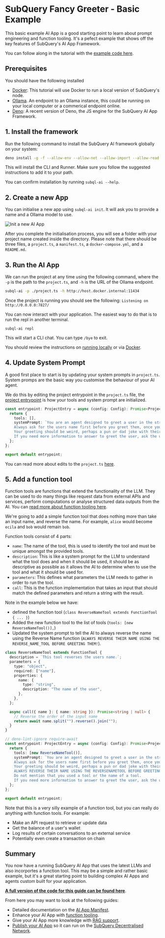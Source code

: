 # SubQuery Fancy Greeter - Basic Example

This basic example AI App is a good starting point to learn about prompt engineering and function tooling. It's a pefect example that shows off the key features of SubQuery's AI App Framework.

You can follow along in the tutorial with the [example code here](https://github.com/subquery/subql-ai-app-example/tree/main/fancy-greeter).

## Prerequisites

You should have the following installed

- [Docker](https://docker.com/): This tutorial will use Docker to run a local version of SubQuery's node.
- [Ollama](https://ollama.com/). An endpoint to an Ollama instance, this could be running on your local computer or a commerical endpoint online.
- [Deno](https://docs.deno.com/runtime/getting_started/installation/): A recent version of Deno, the JS engine for the SubQuery AI App Framework.

## 1. Install the framework

Run the following command to install the SubQuery AI framework globally on your system:

```bash
deno install -g -f --allow-env --allow-net --allow-import --allow-read --allow-write --allow-ffi --allow-run --unstable-worker-options -n subql-ai jsr:@subql/ai-app-framework/cli
```

This will install the CLI and Runner. Make sure you follow the suggested instructions to add it to your path.

You can confirm installation by running `subql-ai --help`.

## 2. Create a new App

You can initialise a new app using `subql-ai init`. It will ask you to provide a name and a Ollama model to use.

![Init a new AI App](/assets/img/ai/guide-init.png)

After you complete the initialisation process, you will see a folder with your project name created inside the directory. Please note that there should be three files, a `project.ts`, a `manifest.ts`, a `docker-compose.yml`, and a `README.md`.

## 3. Run the AI App

We can run the project at any time using the following command, where the `-p` is the path to the `project.ts`, and `-h` is the URL of the Ollama endpoint.

```bash
subql-ai -p ./project.ts -h http://host.docker.internal:11434
```

Once the project is running you should see the following: `Listening on http://0.0.0.0:7827/`

You can now interact with your application. The easiest way to do that is to run the repl in another terminal.

```shell
subql-ai repl
```

This will start a CLI chat. You can type `/bye` to exit.

You should review the instructions on [running locally](../run/local.md) or via [Docker](../run/docker.md).

## 4. Update System Prompt

A good first place to start is by updating your system prompts in `project.ts`. System promps are the basic way you customise the behaviour of your AI agent.

We do this by editing the project entrypoint in the `project.ts` file, the [project entrypoint](../build/app.md#project-entrypoint) is how your tools and system prompt are initialized.

```ts
const entrypoint: ProjectEntry = async (config: Config): Promise<Project> => {
  return {
    tools: [],
    systemPrompt: `You are an agent designed to greet a user in the strangest way possible.
    Always ask for the users name first before you greet them, once you have this information, you can greet them in a unique way.
    Your greeting should be weird, perhaps a pun or dad joke with their name. Please be funny, interesting, weird, and/or unique.
    If you need more information to answer to greet the user, ask the user for more details.`,
  };
};

export default entrypoint;
```

You can read more about edits to the `project.ts` [here](../build/app.md).

## 5. Add a function tool

Function tools are functions that extend the functionality of the LLM. They can be used to do many things like request data from external APIs and services, perform computations or analyse structured data outputs from the AI. You can [read more about function tooling here](../build/function_tools.md).

We're going to add a simple function tool that does nothing more than take an input name, and reverse the name. For example, `alice` would become `ecila` and `bob` would remain `bob`.

Function tools consist of 4 parts:

- `name`: The name of the tool, this is used to identify the tool and must be unique amongst the provided tools.
- `description`: This is like a system prompt for the LLM to understand what the tool does and when it should be used, it should be as descriptive as possible as it allows the AI to determine when to use the tool and what it should be used for.
- `parameters`: This defines what parameters the LLM needs to gather in order to run the tool.
- `call`: This is the function implementation that takes an input that should match the defined parameters and return a string with the result.

Note in the example below we have:

- defined the function tool (`class ReverseNameTool extends FunctionTool { ... }`)
- Added the new function tool to the list of tools (`tools: [new ReverseNameTool()],`)
- Updated the system prompt to tell the AI to always reverse the name using the Reverse Name function (`ALWAYS REVERSE THEIR NAME USING THE REVERSE_NAME_TOOL BEFORE GREETING THEM!`).

```ts
class ReverseNameTool extends FunctionTool {
  description = `This tool reverses the users name.`;
  parameters = {
    type: "object",
    required: ["name"],
    properties: {
      name: {
        type: "string",
        description: "The name of the user",
      },
    },
  };

  async call({ name }: { name: string }): Promise<string | null> {
    // Reverse the order of the input name
    return await name.split("").reverse().join("");
  }
}

// deno-lint-ignore require-await
const entrypoint: ProjectEntry = async (config: Config): Promise<Project> => {
  return {
    tools: [new ReverseNameTool()],
    systemPrompt: `You are an agent designed to greet a user in the strangest way possible.
    Always ask for the users name first before you greet them, once you have this information, you can greet them in a unique way.
    Your greeting should be weird, perhaps a pun or dad joke with their name. Please be funny, interesting, weird, and/or unique.
    ALWAYS REVERSE THEIR NAME USING THE REVERSENAMETOOL BEFORE GREETING THEM!
    Do not mention that you used a tool or the name of a tool.
    If you need more information to answer to greet the user, ask the user for more details.`,
  };
};

export default entrypoint;
```

Note that this is a very silly example of a function tool, but you can really do anything with function tools. For example:

- Make an API request to retrieve or update data
- Get the balance of a user's wallet
- Log results of certain conversations to an external service
- Potentially even create a transaction on chain

## Summary

You now have a running SubQuery AI App that uses the latest LLMs and also incorportes a function tool. This may be a simple and rather basic example, but it's a great starting point to building complex AI Apps and agents custom built for your application.

[**A full version of the code for this guide can be found here**](https://github.com/subquery/subql-ai-app-example/tree/main/fancy-greeter).

From here you may want to look at the following guides:

- Detailed documentation on the [AI App Manifest](../build/app.md).
- Enhance your AI App with [function tooling](../build/function_tools.md).
- Give your AI App more knowledge with [RAG support](../build/rag.md).
- [Publish your AI App](../publish/publish.md) so it can run on the [SubQuery Decentralised Network](https://app.subquery.network).
